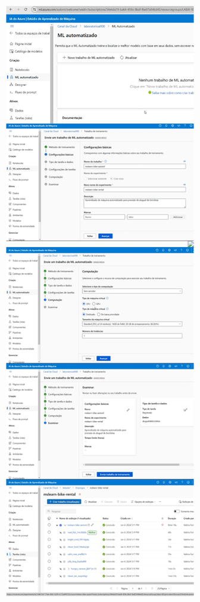 

<img align="right" src="https://github.com/silvana-rozaes/DIO/blob/master/imagens/DP01%20-%20Machine%20Learning/01.png" width=""/> 

<img align="right" src="https://github.com/silvana-rozaes/DIO/blob/master/imagens/DP01%20-%20Machine%20Learning/03.png" width=""/> 

<img align="right" src="https://github.com/silvana-rozaes/DIO/blob/master/imagens/DP01%20-%20Machine%20Learning/05.png.png" width=""/> 

<img align="right" src="https://github.com/silvana-rozaes/DIO/blob/master/imagens/DP01%20-%20Machine%20Learning/06.png" width=""/> 

<img align="right" src="https://github.com/silvana-rozaes/DIO/blob/master/imagens/DP01%20-%20Machine%20Learning/07.png" width=""/> 

<img align="right" src="https://github.com/silvana-rozaes/DIO/blob/master/imagens/DP01%20-%20Machine%20Learning/08.png" width=""/> 

